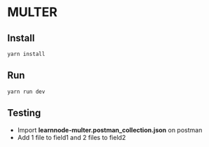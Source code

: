 # MULTER

## Install

```
yarn install
```

## Run

```
yarn run dev
```

## Testing

- Import **learnnode-multer.postman_collection.json** on postman
- Add 1 file to field1 and 2 files to field2
